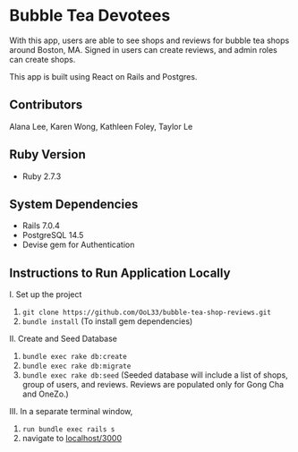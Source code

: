 # Bubble Tea Devotees

With this app, users are able to see shops and reviews for bubble tea shops around Boston, MA. Signed in users can create reviews, and admin roles can create shops.

This app is built using React on Rails and Postgres.

## Contributors

Alana Lee, Karen Wong, Kathleen Foley, Taylor Le 

## Ruby Version

- Ruby 2.7.3

## System Dependencies

- Rails 7.0.4
- PostgreSQL 14.5
- Devise gem for Authentication


## Instructions to Run Application Locally

I. Set up the project 
1. `git clone https://github.com/OoL33/bubble-tea-shop-reviews.git`
2. `bundle install` (To install gem dependencies)

II. Create and Seed Database
1. `bundle exec rake db:create`
1. `bundle exec rake db:migrate`
2. `bundle exec rake db:seed` (Seeded database will include a list of shops, group of users, and reviews. Reviews are populated only for Gong Cha and OneZo.)

III. In a separate terminal window, 
1. `run bundle exec rails s`
2. navigate to [localhost/3000](http://localhost:3000/)


